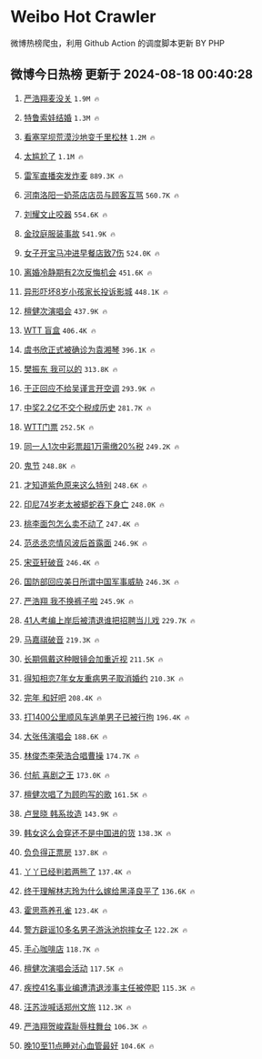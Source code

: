 # Weibo Hot Crawler 



微博热榜爬虫，利用 Github Action 的调度脚本更新 BY PHP 


## 微博今日热榜 更新于 2024-08-18 00:40:28 
1. [严浩翔麦没关](https://s.weibo.com/weibo?q=%E4%B8%A5%E6%B5%A9%E7%BF%94%E9%BA%A6%E6%B2%A1%E5%85%B3&t=31&band_rank=1&Refer=top) `1.9M 🔥` 

1. [特鲁索娃结婚](https://s.weibo.com/weibo?q=%23%E7%89%B9%E9%B2%81%E7%B4%A2%E5%A8%83%E7%BB%93%E5%A9%9A%23&t=31&band_rank=2&Refer=top) `1.3M 🔥` 

1. [看塞罕坝荒漠沙地变千里松林](https://s.weibo.com/weibo?q=%23%E7%9C%8B%E5%A1%9E%E7%BD%95%E5%9D%9D%E8%8D%92%E6%BC%A0%E6%B2%99%E5%9C%B0%E5%8F%98%E5%8D%83%E9%87%8C%E6%9D%BE%E6%9E%97%23&t=31&band_rank=3&Refer=top) `1.2M 🔥` 

1. [太尴尬了](https://s.weibo.com/weibo?q=%E5%A4%AA%E5%B0%B4%E5%B0%AC%E4%BA%86&t=31&band_rank=4&Refer=top) `1.1M 🔥` 

1. [雷军直播突发炸麦](https://s.weibo.com/weibo?q=%23%E9%9B%B7%E5%86%9B%E7%9B%B4%E6%92%AD%E7%AA%81%E5%8F%91%E7%82%B8%E9%BA%A6%23&t=31&band_rank=5&Refer=top) `889.3K 🔥` 

1. [河南洛阳一奶茶店店员与顾客互骂](https://s.weibo.com/weibo?q=%23%E6%B2%B3%E5%8D%97%E6%B4%9B%E9%98%B3%E4%B8%80%E5%A5%B6%E8%8C%B6%E5%BA%97%E5%BA%97%E5%91%98%E4%B8%8E%E9%A1%BE%E5%AE%A2%E4%BA%92%E9%AA%82%23&t=31&band_rank=6&Refer=top) `560.7K 🔥` 

1. [刘耀文止咬器](https://s.weibo.com/weibo?q=%23%E5%88%98%E8%80%80%E6%96%87%E6%AD%A2%E5%92%AC%E5%99%A8%23&t=31&band_rank=7&Refer=top) `554.6K 🔥` 

1. [金玟庭服装事故](https://s.weibo.com/weibo?q=%E9%87%91%E7%8E%9F%E5%BA%AD%E6%9C%8D%E8%A3%85%E4%BA%8B%E6%95%85&t=31&band_rank=8&Refer=top) `541.9K 🔥` 

1. [女子开宝马冲进早餐店致7伤](https://s.weibo.com/weibo?q=%23%E5%A5%B3%E5%AD%90%E5%BC%80%E5%AE%9D%E9%A9%AC%E5%86%B2%E8%BF%9B%E6%97%A9%E9%A4%90%E5%BA%97%E8%87%B47%E4%BC%A4%23&t=31&band_rank=9&Refer=top) `524.0K 🔥` 

1. [离婚冷静期有2次反悔机会](https://s.weibo.com/weibo?q=%23%E7%A6%BB%E5%A9%9A%E5%86%B7%E9%9D%99%E6%9C%9F%E6%9C%892%E6%AC%A1%E5%8F%8D%E6%82%94%E6%9C%BA%E4%BC%9A%23&t=31&band_rank=10&Refer=top) `451.6K 🔥` 

1. [异形吓坏8岁小孩家长投诉影城](https://s.weibo.com/weibo?q=%23%E5%BC%82%E5%BD%A2%E5%90%93%E5%9D%8F8%E5%B2%81%E5%B0%8F%E5%AD%A9%E5%AE%B6%E9%95%BF%E6%8A%95%E8%AF%89%E5%BD%B1%E5%9F%8E%23&t=31&band_rank=11&Refer=top) `448.1K 🔥` 

1. [檀健次演唱会](https://s.weibo.com/weibo?q=%E6%AA%80%E5%81%A5%E6%AC%A1%E6%BC%94%E5%94%B1%E4%BC%9A&t=31&band_rank=12&Refer=top) `437.9K 🔥` 

1. [WTT 盲盒](https://s.weibo.com/weibo?q=WTT%20%E7%9B%B2%E7%9B%92&t=31&band_rank=13&Refer=top) `406.4K 🔥` 

1. [虞书欣正式被确诊为袁湘琴](https://s.weibo.com/weibo?q=%E8%99%9E%E4%B9%A6%E6%AC%A3%E6%AD%A3%E5%BC%8F%E8%A2%AB%E7%A1%AE%E8%AF%8A%E4%B8%BA%E8%A2%81%E6%B9%98%E7%90%B4&t=31&band_rank=14&Refer=top) `396.1K 🔥` 

1. [樊振东 我可以的](https://s.weibo.com/weibo?q=%E6%A8%8A%E6%8C%AF%E4%B8%9C%20%E6%88%91%E5%8F%AF%E4%BB%A5%E7%9A%84&t=31&band_rank=15&Refer=top) `313.8K 🔥` 

1. [于正回应不给吴谨言开空调](https://s.weibo.com/weibo?q=%23%E4%BA%8E%E6%AD%A3%E5%9B%9E%E5%BA%94%E4%B8%8D%E7%BB%99%E5%90%B4%E8%B0%A8%E8%A8%80%E5%BC%80%E7%A9%BA%E8%B0%83%23&t=31&band_rank=16&Refer=top) `293.9K 🔥` 

1. [中奖2.2亿不交个税成历史](https://s.weibo.com/weibo?q=%23%E4%B8%AD%E5%A5%962.2%E4%BA%BF%E4%B8%8D%E4%BA%A4%E4%B8%AA%E7%A8%8E%E6%88%90%E5%8E%86%E5%8F%B2%23&t=31&band_rank=17&Refer=top) `281.7K 🔥` 

1. [WTT门票](https://s.weibo.com/weibo?q=WTT%E9%97%A8%E7%A5%A8&t=31&band_rank=18&Refer=top) `252.5K 🔥` 

1. [同一人1次中彩票超1万需缴20%税](https://s.weibo.com/weibo?q=%23%E5%90%8C%E4%B8%80%E4%BA%BA1%E6%AC%A1%E4%B8%AD%E5%BD%A9%E7%A5%A8%E8%B6%851%E4%B8%87%E9%9C%80%E7%BC%B420%25%E7%A8%8E%23&t=31&band_rank=19&Refer=top) `249.2K 🔥` 

1. [鬼节](https://s.weibo.com/weibo?q=%E9%AC%BC%E8%8A%82&t=31&band_rank=20&Refer=top) `248.8K 🔥` 

1. [才知道紫色原来这么特别](https://s.weibo.com/weibo?q=%23%E6%89%8D%E7%9F%A5%E9%81%93%E7%B4%AB%E8%89%B2%E5%8E%9F%E6%9D%A5%E8%BF%99%E4%B9%88%E7%89%B9%E5%88%AB%23&t=31&band_rank=21&Refer=top) `248.6K 🔥` 

1. [印尼74岁老太被蟒蛇吞下身亡](https://s.weibo.com/weibo?q=%23%E5%8D%B0%E5%B0%BC74%E5%B2%81%E8%80%81%E5%A4%AA%E8%A2%AB%E8%9F%92%E8%9B%87%E5%90%9E%E4%B8%8B%E8%BA%AB%E4%BA%A1%23&t=31&band_rank=22&Refer=top) `248.0K 🔥` 

1. [桃李面包怎么卖不动了](https://s.weibo.com/weibo?q=%23%E6%A1%83%E6%9D%8E%E9%9D%A2%E5%8C%85%E6%80%8E%E4%B9%88%E5%8D%96%E4%B8%8D%E5%8A%A8%E4%BA%86%23&t=31&band_rank=23&Refer=top) `247.4K 🔥` 

1. [范丞丞恋情风波后首露面](https://s.weibo.com/weibo?q=%23%E8%8C%83%E4%B8%9E%E4%B8%9E%E6%81%8B%E6%83%85%E9%A3%8E%E6%B3%A2%E5%90%8E%E9%A6%96%E9%9C%B2%E9%9D%A2%23&t=31&band_rank=24&Refer=top) `246.9K 🔥` 

1. [宋亚轩破音](https://s.weibo.com/weibo?q=%E5%AE%8B%E4%BA%9A%E8%BD%A9%E7%A0%B4%E9%9F%B3&t=31&band_rank=25&Refer=top) `246.4K 🔥` 

1. [国防部回应美日所谓中国军事威胁](https://s.weibo.com/weibo?q=%23%E5%9B%BD%E9%98%B2%E9%83%A8%E5%9B%9E%E5%BA%94%E7%BE%8E%E6%97%A5%E6%89%80%E8%B0%93%E4%B8%AD%E5%9B%BD%E5%86%9B%E4%BA%8B%E5%A8%81%E8%83%81%23&t=31&band_rank=26&Refer=top) `246.3K 🔥` 

1. [严浩翔 我不换裤子啦](https://s.weibo.com/weibo?q=%E4%B8%A5%E6%B5%A9%E7%BF%94%20%E6%88%91%E4%B8%8D%E6%8D%A2%E8%A3%A4%E5%AD%90%E5%95%A6&t=31&band_rank=27&Refer=top) `245.9K 🔥` 

1. [41人考编上岸后被清退谁把招聘当儿戏](https://s.weibo.com/weibo?q=%2341%E4%BA%BA%E8%80%83%E7%BC%96%E4%B8%8A%E5%B2%B8%E5%90%8E%E8%A2%AB%E6%B8%85%E9%80%80%E8%B0%81%E6%8A%8A%E6%8B%9B%E8%81%98%E5%BD%93%E5%84%BF%E6%88%8F%23&t=31&band_rank=28&Refer=top) `229.7K 🔥` 

1. [马嘉祺破音](https://s.weibo.com/weibo?q=%23%E9%A9%AC%E5%98%89%E7%A5%BA%E7%A0%B4%E9%9F%B3%23&t=31&band_rank=29&Refer=top) `219.3K 🔥` 

1. [长期佩戴这种眼镜会加重近视](https://s.weibo.com/weibo?q=%23%E9%95%BF%E6%9C%9F%E4%BD%A9%E6%88%B4%E8%BF%99%E7%A7%8D%E7%9C%BC%E9%95%9C%E4%BC%9A%E5%8A%A0%E9%87%8D%E8%BF%91%E8%A7%86%23&t=31&band_rank=30&Refer=top) `211.5K 🔥` 

1. [得知相恋7年女友重病男子取消婚约](https://s.weibo.com/weibo?q=%23%E5%BE%97%E7%9F%A5%E7%9B%B8%E6%81%8B7%E5%B9%B4%E5%A5%B3%E5%8F%8B%E9%87%8D%E7%97%85%E7%94%B7%E5%AD%90%E5%8F%96%E6%B6%88%E5%A9%9A%E7%BA%A6%23&t=31&band_rank=31&Refer=top) `210.3K 🔥` 

1. [完年 和好吧](https://s.weibo.com/weibo?q=%E5%AE%8C%E5%B9%B4%20%E5%92%8C%E5%A5%BD%E5%90%A7&t=31&band_rank=32&Refer=top) `208.4K 🔥` 

1. [打1400公里顺风车逃单男子已被行拘](https://s.weibo.com/weibo?q=%23%E6%89%931400%E5%85%AC%E9%87%8C%E9%A1%BA%E9%A3%8E%E8%BD%A6%E9%80%83%E5%8D%95%E7%94%B7%E5%AD%90%E5%B7%B2%E8%A2%AB%E8%A1%8C%E6%8B%98%23&t=31&band_rank=33&Refer=top) `196.4K 🔥` 

1. [大张伟演唱会](https://s.weibo.com/weibo?q=%E5%A4%A7%E5%BC%A0%E4%BC%9F%E6%BC%94%E5%94%B1%E4%BC%9A&t=31&band_rank=34&Refer=top) `188.6K 🔥` 

1. [林俊杰李荣浩合唱曹操](https://s.weibo.com/weibo?q=%23%E6%9E%97%E4%BF%8A%E6%9D%B0%E6%9D%8E%E8%8D%A3%E6%B5%A9%E5%90%88%E5%94%B1%E6%9B%B9%E6%93%8D%23&t=31&band_rank=35&Refer=top) `174.7K 🔥` 

1. [付航 喜剧之王](https://s.weibo.com/weibo?q=%E4%BB%98%E8%88%AA%20%E5%96%9C%E5%89%A7%E4%B9%8B%E7%8E%8B&t=31&band_rank=36&Refer=top) `173.0K 🔥` 

1. [檀健次唱了为顾昀写的歌](https://s.weibo.com/weibo?q=%E6%AA%80%E5%81%A5%E6%AC%A1%E5%94%B1%E4%BA%86%E4%B8%BA%E9%A1%BE%E6%98%80%E5%86%99%E7%9A%84%E6%AD%8C&t=31&band_rank=37&Refer=top) `161.5K 🔥` 

1. [卢昱晓 韩系妆造](https://s.weibo.com/weibo?q=%E5%8D%A2%E6%98%B1%E6%99%93%20%E9%9F%A9%E7%B3%BB%E5%A6%86%E9%80%A0&t=31&band_rank=38&Refer=top) `143.9K 🔥` 

1. [韩女这么会穿还不是中国进的货](https://s.weibo.com/weibo?q=%23%E9%9F%A9%E5%A5%B3%E8%BF%99%E4%B9%88%E4%BC%9A%E7%A9%BF%E8%BF%98%E4%B8%8D%E6%98%AF%E4%B8%AD%E5%9B%BD%E8%BF%9B%E7%9A%84%E8%B4%A7%23&t=31&band_rank=39&Refer=top) `138.3K 🔥` 

1. [负负得正票房](https://s.weibo.com/weibo?q=%E8%B4%9F%E8%B4%9F%E5%BE%97%E6%AD%A3%E7%A5%A8%E6%88%BF&t=31&band_rank=40&Refer=top) `137.8K 🔥` 

1. [丫丫已经判若两熊了](https://s.weibo.com/weibo?q=%E4%B8%AB%E4%B8%AB%E5%B7%B2%E7%BB%8F%E5%88%A4%E8%8B%A5%E4%B8%A4%E7%86%8A%E4%BA%86&t=31&band_rank=41&Refer=top) `137.4K 🔥` 

1. [终于理解林志玲为什么嫁给黑泽良平了](https://s.weibo.com/weibo?q=%E7%BB%88%E4%BA%8E%E7%90%86%E8%A7%A3%E6%9E%97%E5%BF%97%E7%8E%B2%E4%B8%BA%E4%BB%80%E4%B9%88%E5%AB%81%E7%BB%99%E9%BB%91%E6%B3%BD%E8%89%AF%E5%B9%B3%E4%BA%86&t=31&band_rank=42&Refer=top) `136.6K 🔥` 

1. [霍思燕养孔雀](https://s.weibo.com/weibo?q=%23%E9%9C%8D%E6%80%9D%E7%87%95%E5%85%BB%E5%AD%94%E9%9B%80%23&t=31&band_rank=43&Refer=top) `123.4K 🔥` 

1. [警方辟谣10多名男子游泳池抱摔女子](https://s.weibo.com/weibo?q=%23%E8%AD%A6%E6%96%B9%E8%BE%9F%E8%B0%A310%E5%A4%9A%E5%90%8D%E7%94%B7%E5%AD%90%E6%B8%B8%E6%B3%B3%E6%B1%A0%E6%8A%B1%E6%91%94%E5%A5%B3%E5%AD%90%23&t=31&band_rank=44&Refer=top) `122.2K 🔥` 

1. [手心咖啡店](https://s.weibo.com/weibo?q=%E6%89%8B%E5%BF%83%E5%92%96%E5%95%A1%E5%BA%97&t=31&band_rank=45&Refer=top) `118.7K 🔥` 

1. [檀健次演唱会活动](https://s.weibo.com/weibo?q=%23%E6%AA%80%E5%81%A5%E6%AC%A1%E6%BC%94%E5%94%B1%E4%BC%9A%E6%B4%BB%E5%8A%A8%23&t=31&band_rank=46&Refer=top) `117.5K 🔥` 

1. [疾控41名事业编遭清退涉事主任被停职](https://s.weibo.com/weibo?q=%23%E7%96%BE%E6%8E%A741%E5%90%8D%E4%BA%8B%E4%B8%9A%E7%BC%96%E9%81%AD%E6%B8%85%E9%80%80%E6%B6%89%E4%BA%8B%E4%B8%BB%E4%BB%BB%E8%A2%AB%E5%81%9C%E8%81%8C%23&t=31&band_rank=47&Refer=top) `115.3K 🔥` 

1. [汪苏泷喊话郑州文旅](https://s.weibo.com/weibo?q=%23%E6%B1%AA%E8%8B%8F%E6%B3%B7%E5%96%8A%E8%AF%9D%E9%83%91%E5%B7%9E%E6%96%87%E6%97%85%23&t=31&band_rank=48&Refer=top) `112.3K 🔥` 

1. [严浩翔贺峻霖耻辱柱舞台](https://s.weibo.com/weibo?q=%23%E4%B8%A5%E6%B5%A9%E7%BF%94%E8%B4%BA%E5%B3%BB%E9%9C%96%E8%80%BB%E8%BE%B1%E6%9F%B1%E8%88%9E%E5%8F%B0%23&t=31&band_rank=49&Refer=top) `106.3K 🔥` 

1. [晚10至11点睡对心血管最好](https://s.weibo.com/weibo?q=%23%E6%99%9A10%E8%87%B311%E7%82%B9%E7%9D%A1%E5%AF%B9%E5%BF%83%E8%A1%80%E7%AE%A1%E6%9C%80%E5%A5%BD%23&t=31&band_rank=50&Refer=top) `104.6K 🔥` 

